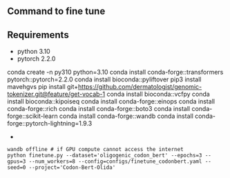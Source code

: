 ## Command to fine tune

## Requirements

* python 3.10
* pytorch 2.2.0

conda create -n py310 python=3.10
conda install conda-forge::transformers pytorch::pytorch=2.2.0
conda install bioconda::pyliftover
pip3 install mavehgvs
pip install git+https://github.com/dermatologist/genomic-tokenizer.git@feature/get-vocab-1
conda install bioconda::vcfpy
conda install bioconda::kipoiseq
conda install conda-forge::einops
conda install conda-forge::rich
conda install conda-forge::boto3
conda install conda-forge::scikit-learn
conda install conda-forge::wandb
conda install conda-forge::pytorch-lightning=1.9.3

*

```
wandb offline # if GPU compute cannot access the internet
python finetune.py --dataset='oligogenic_codon_bert' --epochs=3 --gpus=3 --num_workers=8 --config=configs/finetune_codonbert.yaml --seed=0 --project='Codon-Bert-Olida'
```

